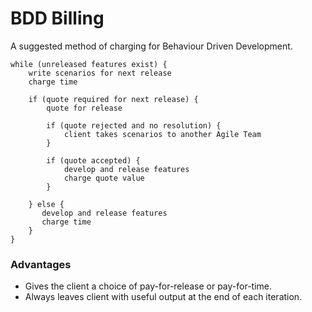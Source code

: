 # BDD Billing

A suggested method of charging for Behaviour Driven Development.

````
while (unreleased features exist) {
    write scenarios for next release
    charge time

    if (quote required for next release) {
        quote for release

        if (quote rejected and no resolution) {
            client takes scenarios to another Agile Team
        }

        if (quote accepted) {
            develop and release features
            charge quote value
        }

    } else {
       develop and release features
       charge time
    }
}
````

### Advantages
* Gives the client a choice of pay-for-release or pay-for-time.
* Always leaves client with useful output at the end of each iteration.
